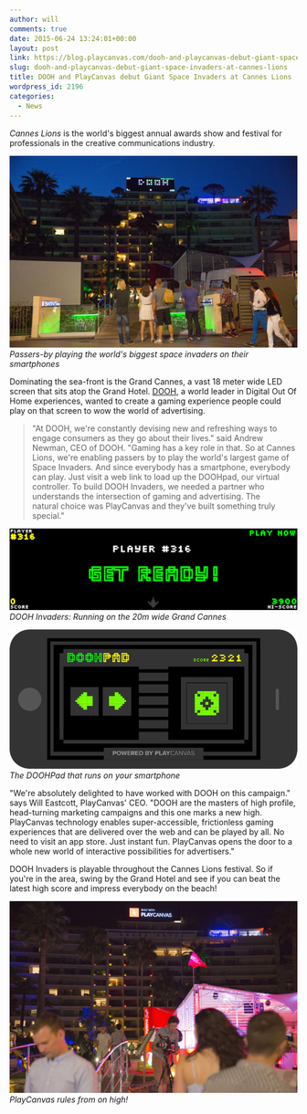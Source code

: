 ```yaml
---
author: will
comments: true
date: 2015-06-24 13:24:01+00:00
layout: post
link: https://blog.playcanvas.com/dooh-and-playcanvas-debut-giant-space-invaders-at-cannes-lions/
slug: dooh-and-playcanvas-debut-giant-space-invaders-at-cannes-lions
title: DOOH and PlayCanvas debut Giant Space Invaders at Cannes Lions
wordpress_id: 2196
categories:
  - News
---
```


_Cannes Lions_ is the world's biggest annual awards show and festival for professionals in the creative communications industry.

[![Giant Space Invaders](/assets/media/dooh-invaders.jpg)](/assets/media/dooh-invaders.jpg)
<br>_Passers-by playing the world's biggest space invaders on their smartphones_

Dominating the sea-front is the Grand Cannes, a vast 18 meter wide LED screen that sits atop the Grand Hotel. [DOOH](https://www.dooh.com/), a world leader in Digital Out Of Home experiences, wanted to create a gaming experience people could play on that screen to wow the world of advertising.

> "At DOOH, we're constantly devising new and refreshing ways to engage consumers as they go about their lives." said Andrew Newman, CEO of DOOH. "Gaming has a key role in that. So at Cannes Lions, we're enabling passers by to play the world's largest game of Space Invaders. And since everybody has a smartphone, everybody can play. Just visit a web link to load up the DOOHpad, our virtual controller. To build DOOH Invaders, we needed a partner who understands the intersection of gaming and advertising. The natural choice was PlayCanvas and they've built something truly special."

[![DOOH Invaders](/assets/media/dooh-invaders.gif)](/assets/media/dooh-invaders.gif)
<br>_DOOH Invaders: Running on the 20m wide Grand Cannes_

[![DOOH Pad](/assets/media/dooh-pad.png)](/assets/media/dooh-pad.png)
<br>_The DOOHPad that runs on your smartphone_

"We're absolutely delighted to have worked with DOOH on this campaign." says Will Eastcott, PlayCanvas' CEO. "DOOH are the masters of high profile, head-turning marketing campaigns and this one marks a new high. PlayCanvas technology enables super-accessible, frictionless gaming experiences that are delivered over the web and can be played by all. No need to visit an app store. Just instant fun. PlayCanvas opens the door to a whole new world of interactive possibilities for advertisers."

DOOH Invaders is playable throughout the Cannes Lions festival. So if you're in the area, swing by the Grand Hotel and see if you can beat the latest high score and impress everybody on the beach!

[![PlayCanvas on Hotel](/assets/media/playcanvas-on-hotel.jpg)](/assets/media/playcanvas-on-hotel.jpg)
<br>_PlayCanvas rules from on high!_
